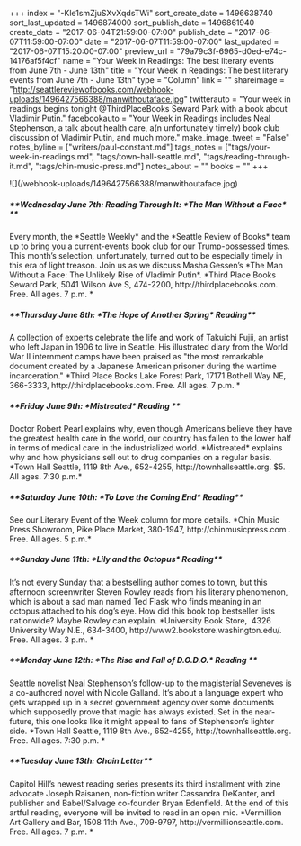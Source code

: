 +++
index = "-Kle1smZjuSXvXqdsTWi"
sort_create_date = 1496638740
sort_last_updated = 1496874000
sort_publish_date = 1496861940
create_date = "2017-06-04T21:59:00-07:00"
publish_date = "2017-06-07T11:59:00-07:00"
date = "2017-06-07T11:59:00-07:00"
last_updated = "2017-06-07T15:20:00-07:00"
preview_url = "79a79c3f-6965-d0ed-e74c-14176af5f4cf"
name = "Your Week in Readings: The best literary events from June 7th - June 13th"
title = "Your Week in Readings: The best literary events from June 7th - June 13th"
type = "Column"
link = ""
shareimage = "http://seattlereviewofbooks.com/webhook-uploads/1496427566388/manwithoutaface.jpg"
twitterauto = "Your week in readings begins tonight @ThirdPlaceBooks Seward Park with a book about Vladimir Putin."
facebookauto = "Your Week in Readings includes Neal Stephenson, a talk about health care, a(n unfortunately timely) book club discussion of Vladimir Putin, and much more."
make_image_tweet = "False"
notes_byline = ["writers/paul-constant.md"]
tags_notes = ["tags/your-week-in-readings.md", "tags/town-hall-seattle.md", "tags/reading-through-it.md", "tags/chin-music-press.md"]
notes_about = ""
books = ""
+++
<p class="image-left">![](/webhook-uploads/1496427566388/manwithoutaface.jpg)</p>

<p class="noindent"><h5>**Wednesday June 7th: Reading Through It: *The Man Without a Face* **</h5></p> 
 Every month, the *Seattle Weekly* and the *Seattle Review of Books* team up to bring you a current-events book club for our Trump-possessed times. This month’s selection, unfortunately, turned out to be especially timely in this era of light treason. Join us as we discuss Masha Gessen’s *The Man Without a Face: The Unlikely Rise of Vladimir Putin*. 
*Third Place Books Seward Park, 5041 Wilson Ave S, 474-2200, http://thirdplacebooks.com. Free. All ages. 7 p.m. * 
 
 <p class="noindent"><h5>**Thursday June 8th: *The Hope of Another Spring* Reading**</h5></p>
A collection of experts celebrate the life and work of Takuichi Fujii, an artist who left Japan in 1906 to live in Seattle. His illustrated diary from the World War II internment camps have been praised as "the most remarkable document created by a Japanese American prisoner during the wartime incarceration."
*Third Place Books Lake Forest Park, 17171 Bothell Way NE, 366-3333, http://thirdplacebooks.com. Free. All ages. 7 p.m. *
 
<p class="noindent"><h5>**Friday June 9th: *Mistreated* Reading
**</h5></p> 
Doctor Robert Pearl explains why, even though Americans believe they have the greatest health care in the world, our country has fallen to the lower half in terms of medical care in the industrialized world. *Mistreated* explains why and how physicians sell out to drug companies on a regular basis.
*Town Hall Seattle, 1119 8th Ave., 652-4255, http://townhallseattle.org. $5. All ages. 7:30 p.m.*

<p class="noindent"><h5>**Saturday June 10th: *To Love the Coming End* Reading**</h5></p> 
See our Literary Event of the Week column for more details.
*Chin Music Press Showroom, Pike Place Market, 380-1947, http://chinmusicpress.com . Free. All ages. 5 p.m.*

<p class="noindent"><h5>**Sunday June 11th: *Lily and the Octopus* Reading**</h5></p> 
It’s not every Sunday that a bestselling author comes to town, but this afternoon screenwriter Steven Rowley reads from his literary phenomenon, which is about a sad man named Ted Flask who finds meaning in an octopus attached to his dog’s eye. How did this book top bestseller lists nationwide?  Maybe Rowley can explain.
*University Book Store,  4326 University Way N.E., 634-3400, http://www2.bookstore.washington.edu/. Free. All ages. 3 p.m. *

<p class="noindent"><h5>**Monday June 12th: *The Rise and Fall of D.O.D.O.* Reading
**</h5></p> 
Seattle novelist Neal Stephenson’s follow-up to the magisterial Seveneves is a co-authored novel with Nicole Galland. It’s about a language expert who gets wrapped up in a secret government agency over some documents which supposedly prove that magic has always existed. Set in the near-future, this one looks like it might appeal to fans of Stephenson’s lighter side.
*Town Hall Seattle, 1119 8th Ave., 652-4255, http://townhallseattle.org. Free. All ages. 7:30 p.m. * 

<p class="noindent"><h5>**Tuesday June 13th: Chain Letter**</h5></p> 
Capitol Hill’s newest reading series presents its third installment with zine advocate Joseph Raisanen, non-fiction writer Cassandra DeKanter, and publisher and Babel/Salvage co-founder Bryan Edenfield. At the end of this artful reading, everyone will be invited to read in an open mic. 
*Vermillion Art Gallery and Bar, 1508 11th Ave., 709-9797, http://vermillionseattle.com. Free. All ages. 7 p.m. *

